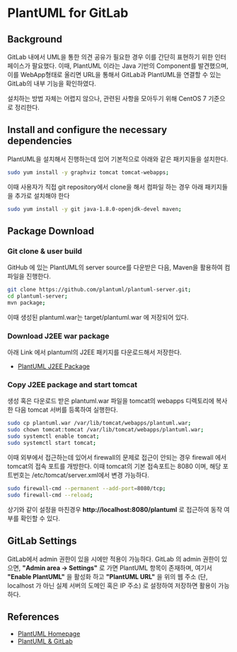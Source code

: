 # PlantUML for GitLab

## Background

GitLab 내에서 UML을 통한 의견 공유가 필요한 경우 이를 간단히 표현하기 위한 인터페이스가 팔요했다. 이때, PlantUML 이라는 Java 기반의 Component를 발견했으며, 이를 WebApp형태로 올리면 URL을 통해서 GitLab과 PlantUML을 연결할 수 있는 GitLab의 내부 기능을 확인하였다.

설치하는 방법 자체는 어렵지 않으나, 관련된 사항을 모아두기 위해 CentOS 7 기준으로 정리한다.

## Install and configure the necessary dependencies

PlantUML을 설치해서 진행하는데 있어 기본적으로 아래와 같은 패키지들을 설치한다.

```bash
sudo yum install -y graphviz tomcat tomcat-webapps;
```

이때 사용자가 직접 git repository에서 clone을 해서 컴파일 하는 경우 아래 패키지들을 추가로 설치해야 한다

```bash
sudo yum install -y git java-1.8.0-openjdk-devel maven;
```

## Package Download

### Git clone & user build

GitHub 에 있는 PlantUML의 server source를 다운받은 다음, Maven을 활용하여 컴파일을 진행한다.

```bash
git clone https://github.com/plantuml/plantuml-server.git;
cd plantuml-server;
mvn package;
```

이때 생성된 plantuml.war는 target/plantuml.war 에 저장되어 있다.

### Download J2EE war package

아래 Link 에서 plantuml의 J2EE 패키지를 다운로드해서 저장한다.

* [PlantUML J2EE Package](http://sourceforge.net/projects/plantuml/files/plantuml.war/download "PlantUML J2EE Package")

### Copy J2EE package and start tomcat

생성 혹은 다운로드 받은 plantuml.war 파일을 tomcat의 webapps 디렉토리에 복사한 다음 tomcat 서버를 등록하여 실행한다.

```bash
sudo cp plantuml.war /var/lib/tomcat/webapps/plantuml.war;
sudo chown tomcat:tomcat /var/lib/tomcat/webapps/plantuml.war;
sudo systemctl enable tomcat;
sudo systemctl start tomcat;
```

이때 외부에서 접근하는데 있어서 firewall의 문제로 접근이 안되는 경우 firewall 에서 tomcat의 접속 포트를 개방한다. 이때 tomcat의 기본 접속포트는 8080 이며, 해당 포트번호는 /etc/tomcat/server.xml에서 변경 가능하다.

```bash
sudo firewall-cmd --permanent --add-port=8080/tcp;
sudo firewall-cmd --reload;
```

상기와 같이 설정을 마친경우 **http://localhost:8080/plantuml** 로 접근하여 동작 여부를 확인할 수 있다.

## GitLab Settings

GitLab에서 admin 권한이 있을 시에만 적용이 가능하다. GitLab 의 admin 권한이 있으면, **"Admin area -> Settings"** 로 가면 PlantUML 항목이 존재하며, 여기서 **"Enable PlantUML"** 을 활성화 하고 **"PlantUML URL"** 을 위의 웹 주소 (단, localhost 가 아닌 실제 서버의 도메인 혹은 IP 주소) 로 설정하여 저장하면 활용이 가능하다.

## References

* [PlantUML Homepage](http://plantuml.com "PlantUML")
* [PlantUML & GitLab](https://gitlab.com/gitlab-org/gitlab-ce/blob/master/doc/administration/integration/plantuml.md "PlantUML & GitLab")
